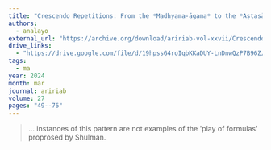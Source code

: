 ```yaml
---
title: "Crescendo Repetitions: From the *Madhyama-āgama* to the *Aṣṭasāhasrikā Prajñāpāramitā*"
authors:
  - analayo
external_url: "https://archive.org/download/aririab-vol-xxvii/Crescendo%20Repetitions.pdf"
drive_links:
  - "https://drive.google.com/file/d/19hpssG4roIqbKKaDUY-LnDnwQzP7B96Z/view?usp=drivesdk"
tags:
  - ma
year: 2024
month: mar
journal: aririab
volume: 27
pages: "49--76"
---
```


> ... instances of this pattern are not examples of the 'play of formulas' proprosed by Shulman.

